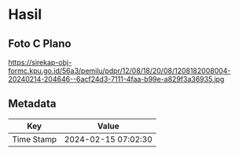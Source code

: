 # Hasil

## Foto C Plano

https://sirekap-obj-formc.kpu.go.id/56a3/pemilu/pdpr/12/08/18/20/08/1208182008004-20240214-204646--6acf24d3-7111-4faa-b99e-a829f3a36935.jpg


## Metadata

| Key        | Value               |
| ---------- | ------------------- |
| Time Stamp | 2024-02-15 07:02:30 |



